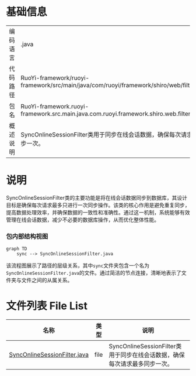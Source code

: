 # 基础信息

|      |      |
|------|------|
| 编码语言 | .java |
| 代码路径 | RuoYi-framework/ruoyi-framework/src/main/java/com/ruoyi/framework/shiro/web/filter/sync |
| 包名 | RuoYi-framework.ruoyi-framework.src.main.java.com.ruoyi.framework.shiro.web.filter.sync |
| 概述说明 | SyncOnlineSessionFilter类用于同步在线会话数据，确保每次请求最多同步一次。 |

# 说明

SyncOnlineSessionFilter类的主要功能是将在线会话数据同步到数据库，其设计目标是确保每次请求最多只进行一次同步操作。该类的核心作用是避免重复同步，提高数据处理效率，并确保数据的一致性和准确性。通过这一机制，系统能够有效管理在线会话数据，减少不必要的数据库操作，从而优化整体性能。


### 包内部结构视图

```mermaid
graph TD
    sync --> SyncOnlineSessionFilter.java
```

该流程图展示了路径的层级关系，其中`sync`文件夹包含一个名为`SyncOnlineSessionFilter.java`的文件。通过简洁的节点连接，清晰地表示了文件夹与文件之间的从属关系。

# 文件列表 File List

| 名称   | 类型  | 说明 |
|-------|------|-------------|
| [SyncOnlineSessionFilter.java](SyncOnlineSessionFilter.md) | file | SyncOnlineSessionFilter类用于同步在线会话数据，确保每次请求最多同步一次。 |


